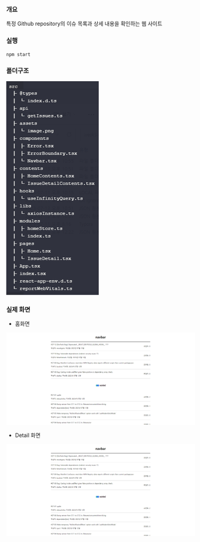 ### 개요

특정 Github repository의 이슈 목록과 상세 내용을 확인하는 웹 사이트

### 실행

```bash
npm start
```

### 폴더구조

![image-20230714125553859](/README/폴더구조.png)

### 실제 화면

- 홈화면

![home](/README/home.gif)





- Detail 화면

![detail](/README/detail.gif)
